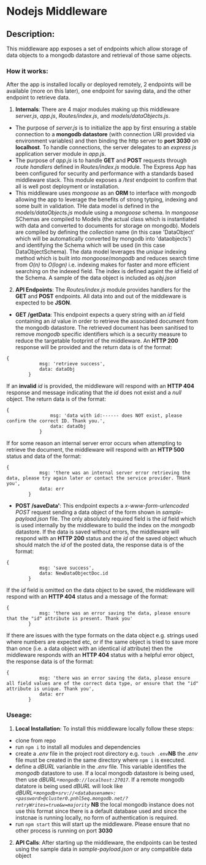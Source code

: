 # Nodejs Middleware

## Description: 

This middleware app exposes a set of endpoints which allow storage of data objects to a mongodb datastore and retrieval of those same objects.

### How it works: 

After the app is installed locally or deployed remotely, 2 endpoints will be available (more on this later), one endpoint for saving data, and the other endpoint to retrieve data.

1. **Internals**: There are 4 major modules making up this middleware *server.js*, *app.js*, *Routes/index.js*, and *models/dataObjects.js*. 
- The purpose of *server.js* is to initialize the app by first ensuring a stable connection to a **mongodb datastore** (with connection URI provided via environment variables) and then binding the http server to **port 3030** on **localhost**. To handle connections, the server delegates to an *express js* application server module in *app.js*.
- The purpose of *app.js* is to handle **GET** and **POST** requests through *route handlers* defined in *Routes/index.js* module. The Express App has been configured for security and performance with a standards based middleware stack. This module exposes a */test* endpoint to confirm that all is well post deployment or installation.
- This middleware uses *mongoose* as an **ORM** to interface with *mongodb* allowing the app to leverage the benefits of strong tytping, indexing and some built in validation. THe data model is defined in the *models/dataObjects.js* module using a *mongoose* schema. In *mongoose* SChemas are compiled to Models (the actual class which is instantiated with data and converted to documents for storage on mongodb). Models are compiled by defining the *collection* name (in this case 'DataObject' which will be automatically converted by mongodb into 'dataobjects') and identifying the Schema which will be used (in this case DataObjectSchema). The data model leverages the *unique* indexing method which is built into *mongoose*/*mongodb* and reduces search time from *O(n)* to *O(logn)* i.e. indexing makes for faster and more efficient searching on the indexed field. The index is defined againt the *id* field of the Schema. A sample of the data object is included as *obj.json*

2. **API Endpoints**: The *Routes/index.js* module provides handlers for the **GET** and **POST** endpoints. All data into and out of the middleware is expected to be **JSON**.
- **GET /getData**: This endpoint expects a query string with an *id* field containing an *id* value in order to retrieve the associated document from the mongodb datastore. The retrieved document has been sanitised to remove *mongodb* specific identifiers which is a security measure to reduce the targetable footprint of the middleware. An **HTTP 200** response will be provided and the return data is of the format:

>
```
{
            msg: 'retrieve success',
            data: dataObj
        }
```
>

If an **invalid** *id* is provided, the middleware will respond with an **HTTP 404** response and message indicating that the *id* does not exist and a *null* object. The return data is of the format:

>
```
{
                msg: 'data with id:------ does NOT exist, please confirm the correct ID. Thank you.',
                data: dataObj
            }
```
>

If for some reason an internal server error occurs when attempting to retrieve the document, the middleware will respond with an **HTTP 500** status and data of the format:

>
```
{
            msg: 'there was an internal server error retrieving the data, please try again later or contact the service provider. THank you',
            data: err
        }
```

>

- **POST /saveData'**: This endpoint expects a *x-www-form-urlencoded* *POST* request sending a data object of the form shown in *sample-payload.json* file. The only absolutely required field is the *id* field which is used internally by the middleware to build the index on the *mongodb* datastore. If the data is saved without errors, the middleware will respond with an **HTTP 200** status and the *id* of the saved object whuch should match the *id* of the posted data, the response data is of the format:

>
```
{
            msg: 'save success',
            data: NewDataObjectDoc.id
        }
```

>

If the *id* field is omitted on the data object to be saved, the middleware will respond with an **HTTP 404** status and a message of the format:

>
```
{
            msg: 'there was an error saving the data, please ensure that the "id" attribute is present. Thank you'
        }
```

>

If there are issues with the type formats on the data object e.g. strings used where numbers are expected etc, or if the same object is tried to save more than once (i.e. a data object with an identical *id* attribute) then the middleware responds with an **HTTP 404** status with a helpful error object, the response data is of the format: 

>
```
{
            msg: 'there was an error saving the data, please ensure all field values are of the correct data type, or ensure that the "id" attribute is unique. Thank you',
            data: err
        }
```
>

### Useage:

1. **Local Installation**: To install this middleware locally follow these steps:
- clone from repo
- run `npm i` to install all modules and dependencies
- create a *.env* file in the project root directory e.g. `touch .env`**NB** the *.env* file must be created in the same directory where `npm i` is executed.
- define a *dBURL* varianble in the *.env* file. This variable identifies the *mongodb* datastore to use. If a local mongodb datastore is being used, then use *dBURL=`mongodb://localhost:27017`*. If a remote mongodb datatore is being used *dBURL* will look like *dBURL=`mongodb+srv://<databasename>:<password>@cluster0.pnhl5eq.mongodb.net/?retryWrites=true&w=majority`* **NB** the local mongodb instance does not use this format since there is a default database used and since the instcnae is running locally, no form of authentication is required.
- run `npm start` this will start up the middleware. Please ensure that no other process is running on port **3030**
2. **API Calls**: After starting up the middleware, the endpoints can be tested using the sample data in *sample-payload.json* or any compatible data object
